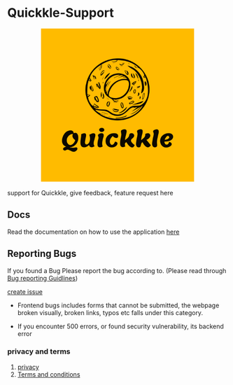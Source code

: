 # Quickkle-Support

<p align="center">
  <img src="quickkle-logos/quickkle.svg" alt="Quickkle icon" width="350px" height="350px"/>
</p>

support for Quickkle, give feedback, feature request here


## Docs

Read the documentation on how to use the application [here]()

## Reporting Bugs

If you found a Bug Please report the bug according to. (Please read through [Bug reporting Guidlines]())

[create issue]()

* Frontend bugs includes forms that cannot be submitted, the webpage broken visually, broken links, typos etc falls under this category.

* If you encounter 500 errors, or found security vulnerability, its backend error

### privacy and terms

1. [privacy](https://github.com/PaulleDemon/Quickkle-support/blob/main/privacy.md)
2. [Terms and conditions](https://github.com/PaulleDemon/Quickkle-support/blob/main/terms%26conditions.md)
